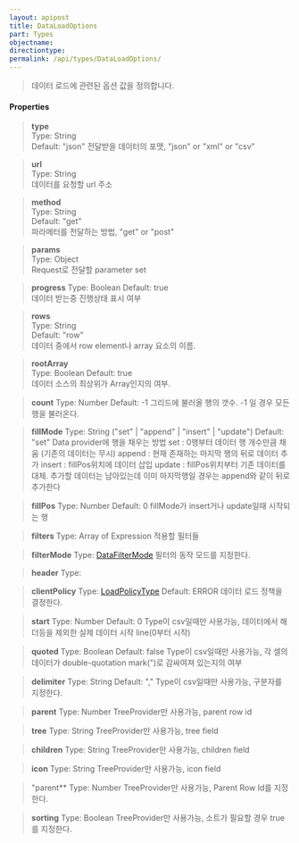 ```yaml
---
layout: apipost
title: DataLoadOptions
part: Types
objectname: 
directiontype: 
permalink: /api/types/DataLoadOptions/
---
```



> 데이터 로드에 관련된 옵션 값을 정의합니다. 

#### Properties

> **type**       
> Type: String  
> Default: "json" 
> 전달받을 데이터의 포맷, "json" or "xml" or "csv"  

> **url**        
> Type: String  
> 데이터를 요청할 url 주소       

> **method**     
> Type: String  
> Default: "get"  
> 파라메터를 전달하는 방법, "get" or "post"       

> **params**     
> Type: Object  
> Request로 전달할 parameter set 

> **progress**
> Type: Boolean 
> Default: true   
> 데이터 받는중 진행상태 표시 여부

> **rows**       
> Type: String  
> Default: "row"  
> 데이터 중에서 row element나 array 요소의 이름.

> **rootArray**       
> Type: Boolean 
> Default: true  
> 데이터 소스의 최상위가 Array인지의 여부.

> **count** 
> Type: Number
> Default: -1
> 그리드에 불러올 행의 갯수. -1 일 경우 모든 행을 불러온다.

> **fillMode**
> Type: String ("set" \| "append" \| "insert" \| "update")
> Default: "set"
> Data provider에 행을 채우는 방법
> set : 0행부터 데이터 행 개수만큼 채움 (기존의 데이터는 무시)
> append : 현재 존재하는 마지막 행의 뒤로 데이터 추가
> insert : fillPos위치에 데이터 삽입
> update : fillPos위치부터 기존 데이터를 대체. 추가할 데이터는 남아있는데 이미 마지막행일 경우는 append와 같이 뒤로 추가한다 

> **fillPos**
> Type: Number
> Default: 0
> fillMode가 insert거나 update일때 시작되는 행

> **filters**
> Type: Array of Expression 
> 적용할 필터들

> **filterMode**
> Type: [DataFilterMode](/api/types/)
> 필터의 동작 모드를 지정한다.

> **header**
> Type: 
> 

> **clientPolicy**
> Type: [LoadPolicyType](/api/types/)
> Default: ERROR
> 데이터 로드 정책을 결정한다.

> **start**
> Type: Number
> Default: 0
> Type이 csv일때만 사용가능, 데이터에서 해더등을 제외한 실제 데이터 시작 line(0부터 시작)

> **quoted**
> Type: Boolean
> Default: false
> Type이 csv일때만 사용가능, 각 셀의 데이터가 double-quotation mark(")로 감싸여져 있는지의 여부

> **delimiter**
> Type: String
> Default: ","
> Type이 csv일때만 사용가능, 구분자를 지정한다.

> **parent**
> Type: Number
> TreeProvider만 사용가능, parent row id

> **tree**
> Type: String
> TreeProvider만 사용가능, tree field

> **children** 
> Type: String
> TreeProvider만 사용가능, children field

> **icon**
> Type: String
> TreeProvider만 사용가능, icon field

> "parent**
> Type: Number
> TreeProvider만 사용가능, Parent Row Id를 지정한다.

> **sorting**
> Type: Boolean
> TreeProvider만 사용가능, 소트가 필요할 경우 true를 지정한다.

